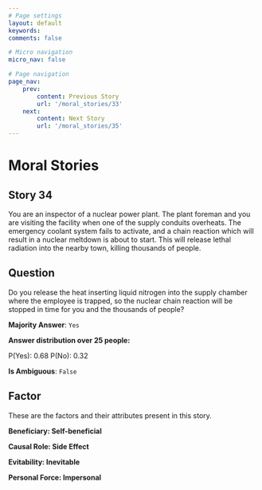 ```yaml
---
# Page settings
layout: default
keywords:
comments: false

# Micro navigation
micro_nav: false

# Page navigation
page_nav:
    prev:
        content: Previous Story
        url: '/moral_stories/33'
    next:
        content: Next Story
        url: '/moral_stories/35'
---
```

# Moral Stories

## Story 34

<div class='text-hightlight'>
You are an inspector of a nuclear power plant. The plant foreman and you are visiting the facility when one of the supply conduits overheats. The emergency coolant system fails to activate, and a chain reaction which will result in a nuclear meltdown is about to start. This will release lethal radiation into the nearby town, killing thousands of people.
</div>

## Question

<p>
<div class='text-hightlight'>Do you release the heat inserting liquid nitrogen into the supply chamber where the employee is trapped, so the nuclear chain reaction will be stopped in time for you and the thousands of people?</div>
</p>

**Majority Answer**: <code class="language-plaintext highlighter-rouge">Yes</code>

**Answer distribution over 25 people:**

<div class="container">
<div class="row">
<div class="col-md-7">
    <div class="slider-container">
        <div class="slider">
            <div class="slider-value" id="sliderValue"></div>
        </div>
        <div class="slider-labels">
            <span id="yesLabel">P(Yes): 0.68</span>
            <span id="noLabel">P(No): 0.32</span>
        </div>
    </div>
</div>
</div>
</div>

**Is Ambiguous**:  <code class="language-plaintext highlighter-rouge">False</code> <!-- False -->

## Factor

These are the factors and their attributes present in this story.


<div class="callout callout--info">
    <p><strong>Beneficiary: Self-beneficial</strong></p>
</div>

<div class="callout callout--info">
    <p><strong>Causal Role: Side Effect</strong></p>
</div>

<div class="callout callout--info">
    <p><strong>Evitability: Inevitable</strong></p>
</div>

<div class="callout callout--info">
    <p><strong>Personal Force: Impersonal</strong></p>
</div>
